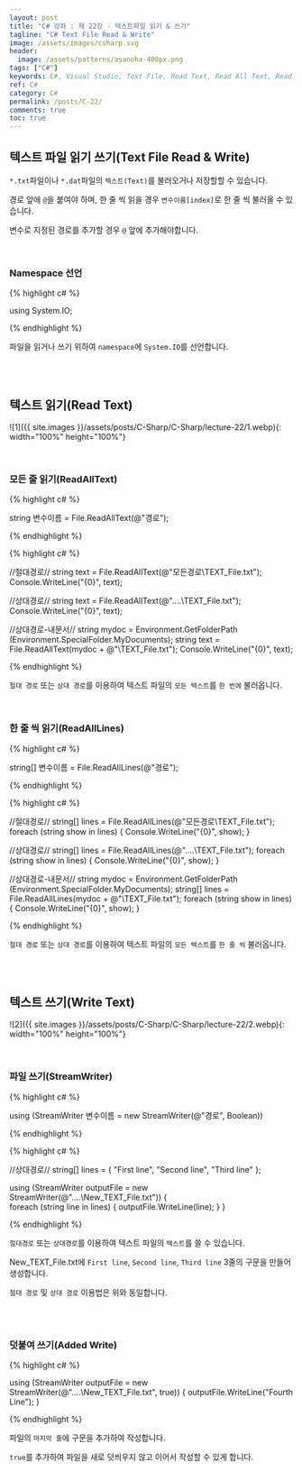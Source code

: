 ```yaml
---
layout: post
title: "C# 강좌 : 제 22강 - 텍스트파일 읽기 & 쓰기"
tagline: "C# Text File Read & Write"
image: /assets/images/csharp.svg
header:
  image: /assets/patterns/asanoha-400px.png
tags: ["C#"]
keywords: C#, Visual Studio, Text File, Read Text, Read All Text, Read All Lines, Write Text, StreamWriter, Added Write
ref: C#
category: C#
permalink: /posts/C-22/
comments: true
toc: true
---
```


## 텍스트 파일 읽기 쓰기(Text File Read & Write)

`*.txt`파일이나 `*.dat`파일의 `텍스트(Text)`를 불러오거나 저장할할 수 있습니다. 

경로 앞에 `@`을 붙여야 하며, 한 줄 씩 읽을 경우 `변수이름[index]`로 한 줄 씩 불러올 수 있습니다.

변수로 지정된 경로를 추가할 경우 `@` 앞에 추가해야합니다.

<br>

### Namespace 선언

{% highlight c# %}

using System.IO;

{% endhighlight %}  

파일을 읽거나 쓰기 위하여 `namespace`에 `System.IO`를 선언합니다.

<br>
<br>

## 텍스트 읽기(Read Text)

![1]({{ site.images }}/assets/posts/C-Sharp/C-Sharp/lecture-22/1.webp){: width="100%" height="100%"}

<br>

### 모든 줄 읽기(ReadAllText)

{% highlight c# %}

string 변수이름 = File.ReadAllText(@"경로");

{% endhighlight %}

{% highlight c# %}

//절대경로//
string text = File.ReadAllText(@"모든경로\TEXT_File.txt");
Console.WriteLine("{0}", text);

//상대경로//
string text = File.ReadAllText(@"..\..\TEXT_File.txt");
Console.WriteLine("{0}", text);

//상대경로-내문서//
string mydoc = Environment.GetFolderPath (Environment.SpecialFolder.MyDocuments);
string text = File.ReadAllText(mydoc + @"\TEXT_File.txt");
Console.WriteLine("{0}", text);

{% endhighlight %}  

`절대 경로` 또는 `상대 경로`를 이용하여 텍스트 파일의 `모든 텍스트`를 `한 번에` 불러옵니다.

<br>

### 한 줄 씩 읽기(ReadAllLines)

{% highlight c# %}

string[] 변수이름 = File.ReadAllLines(@"경로");

{% endhighlight %}

{% highlight c# %}

//절대경로//
string[] lines = File.ReadAllLines(@"모든경로\TEXT_File.txt");
foreach (string show in lines)
{ 
    Console.WriteLine("{0}", show);
}

//상대경로//
string[] lines = File.ReadAllLines(@"..\..\TEXT_File.txt");
foreach (string show in lines)
{ 
    Console.WriteLine("{0}", show);
}

//상대경로-내문서//
string mydoc = Environment.GetFolderPath (Environment.SpecialFolder.MyDocuments);
string[] lines = File.ReadAllLines(mydoc + @"\TEXT_File.txt");
foreach (string show in lines)
{ 
    Console.WriteLine("{0}", show);
}

{% endhighlight %}

`절대 경로` 또는 `상대 경로`를 이용하여 텍스트 파일의 `모든 텍스트`를 `한 줄 씩` 불러옵니다.

<br>
<br>

## 텍스트 쓰기(Write Text)

![2]({{ site.images }}/assets/posts/C-Sharp/C-Sharp/lecture-22/2.webp){: width="100%" height="100%"}

<br>

### 파일 쓰기(StreamWriter)

{% highlight c# %}

using (StreamWriter 변수이름 = new StreamWriter(@"경로", Boolean))

{% endhighlight %}  

{% highlight c# %}

//상대경로//
string[] lines = { "First line", "Second line", "Third line" };

using (StreamWriter outputFile = new StreamWriter(@"..\..\New_TEXT_File.txt"))
{    
    foreach (string line in lines)
    {
        outputFile.WriteLine(line);
    }
}

{% endhighlight %}

`절대경로` 또는 `상대경로`를 이용하여 텍스트 파일의 `텍스트`를 쓸 수 있습니다.

New_TEXT_File.txt에 `First line`, `Second line`, `Third line` 3줄의 구문을 만들어 생성합니다.

`절대 경로` 및 `상대 경로` 이용법은 위와 동일합니다.

<br>
<br>

### 덧붙여 쓰기(Added Write)

{% highlight c# %}

using (StreamWriter outputFile = new StreamWriter(@"..\..\New_TEXT_File.txt", true))
{
    outputFile.WriteLine("Fourth Line");
}

{% endhighlight %}

파일의 `마지막 줄`에 구문을 추가하여 작성합니다.

`true`를 추가하여 파일을 새로 덧씌우지 않고 이어서 작성할 수 있게 합니다.
